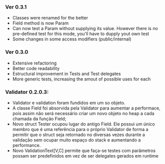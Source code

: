 ﻿### Ver 0.3.1
- Classes were renamed for the better
- Field method is now Param
- Can now test a Param without supplying its value. However there is no pre-defined test for this mode, you'll have to dupply yout own test
- Some changes in some access modifiers (public/internal)

### Ver 0.3.0
- Extensive refactoring
- Better code readability
- Estructural improvement in Tests and Test delegates
- More generic tests, increasing the amout of possible uses for each

### Validator 0.2.0.3:
- Validator e validation foram fundidos em um so objeto.
- A classe Field foi absorvida pela Validator para aumentar a performace, pois assim não será necessário criar um novo objeto no heap a cada chamada da função Field;
- Novo struct Tester ocupou lugar do antigo Field. Ele possui um único membro que é uma referência para o próprio Validator de forma a permitir que o struct seja retornado no diversas vezes durante a validação sem ocupar muito espaço do stack e aumentando a performance.
- Novo ValidationText[V,C] permite que faça-se testes com parâmetros possam ser predefinidos em vez de ser delegates gerados em runtime
